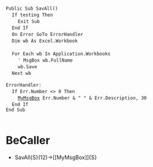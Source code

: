 &nbsp;  &nbsp;  &nbsp;  &nbsp;  
`Public Sub SavAll()`  
&nbsp;&nbsp;&nbsp;&nbsp;`If testing Then`  
&nbsp;&nbsp;&nbsp;&nbsp;&nbsp;&nbsp;&nbsp;&nbsp;`Exit Sub`  
&nbsp;&nbsp;&nbsp;&nbsp;`End If`  
&nbsp;&nbsp;&nbsp;&nbsp;`On Error GoTo ErrorHandler`  
&nbsp;&nbsp;&nbsp;&nbsp;`Dim wb As Excel.Workbook`  
&nbsp;  &nbsp;  &nbsp;  &nbsp;  
&nbsp;&nbsp;&nbsp;&nbsp;`For Each wb In Application.Workbooks`  
&nbsp;&nbsp;&nbsp;&nbsp;&nbsp;&nbsp;&nbsp;&nbsp;`' MsgBox wb.FullName`  
&nbsp;&nbsp;&nbsp;&nbsp;&nbsp;&nbsp;&nbsp;&nbsp;`wb.Save`  
&nbsp;&nbsp;&nbsp;&nbsp;`Next wb`  
&nbsp;  &nbsp;  &nbsp;  &nbsp;  
`ErrorHandler:`  
&nbsp;&nbsp;&nbsp;&nbsp;`If Err.Number <> 0 Then`  
&nbsp;&nbsp;&nbsp;&nbsp;&nbsp;&nbsp;&nbsp;&nbsp;[`MyMsgBox`](MyMsgBox)` Err.Number & " " & Err.Description, 30`  
&nbsp;&nbsp;&nbsp;&nbsp;`End If`  
`End Sub`  
&nbsp;  &nbsp;  &nbsp;  &nbsp;  


# BeCaller
- SavAll{S}(12)->[[MyMsgBox]]{S}


